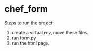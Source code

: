 # chef_form
Steps to run the project:
1) create a virtual env, move these files.
2) run form.py
3) run the html page.
